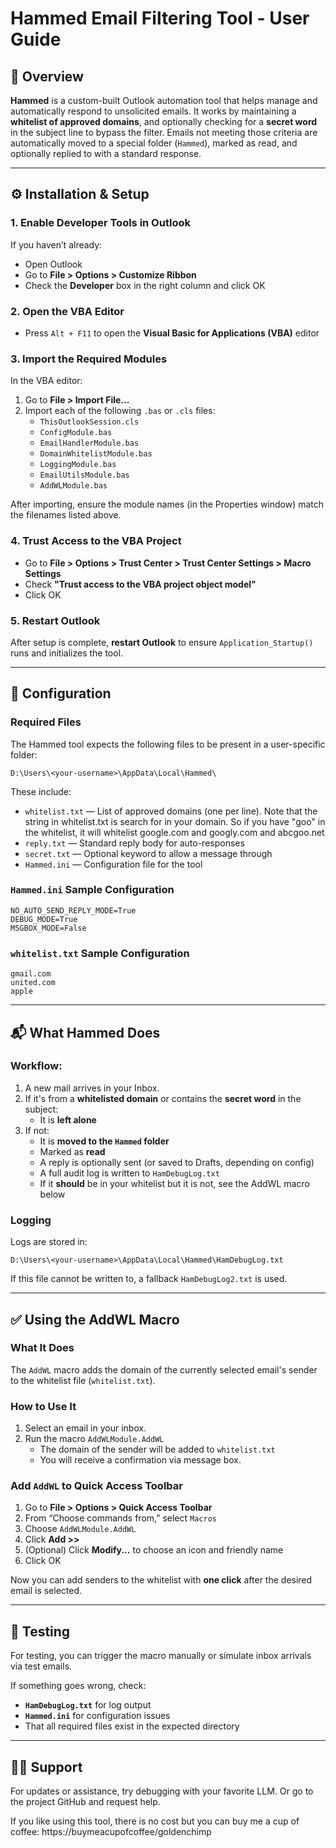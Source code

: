 

# Hammed Email Filtering Tool - User Guide
 
## 📘 Overview
 
**Hammed** is a custom-built Outlook automation tool that helps manage and automatically respond to unsolicited emails. It works by maintaining a **whitelist of approved domains**, and optionally checking for a **secret word** in the subject line to bypass the filter. Emails not meeting those criteria are automatically moved to a special folder (`Hammed`), marked as read, and optionally replied to with a standard response.
 
---
 
## ⚙️ Installation & Setup
 
### 1. Enable Developer Tools in Outlook
 
If you haven’t already:
 
- Open Outlook
- Go to **File > Options > Customize Ribbon**
- Check the **Developer** box in the right column and click OK
 
### 2. Open the VBA Editor
 
- Press `Alt + F11` to open the **Visual Basic for Applications (VBA)** editor
 
### 3. Import the Required Modules
 
In the VBA editor:
 
1. Go to **File > Import File...**
2. Import each of the following `.bas` or `.cls` files:
   - `ThisOutlookSession.cls`
   - `ConfigModule.bas`
   - `EmailHandlerModule.bas`
   - `DomainWhitelistModule.bas`
   - `LoggingModule.bas`
   - `EmailUtilsModule.bas`
   - `AddWLModule.bas`
 
After importing, ensure the module names (in the Properties window) match the filenames listed above.
 
### 4. Trust Access to the VBA Project
 
- Go to **File > Options > Trust Center > Trust Center Settings > Macro Settings**
- Check **"Trust access to the VBA project object model"**
- Click OK
 
### 5. Restart Outlook
 
After setup is complete, **restart Outlook** to ensure `Application_Startup()` runs and initializes the tool.
 
---
 
## 🔧 Configuration
 
### Required Files
 
The Hammed tool expects the following files to be present in a user-specific folder:
 
```
D:\Users\<your-username>\AppData\Local\Hammed\
```
 
These include:
 
- `whitelist.txt` — List of approved domains (one per line). Note that the string in whitelist.txt is search for in your domain.  So if you have "goo" in the whitelist, it will whitelist google.com and googly.com and abcgoo.net
- `reply.txt` — Standard reply body for auto-responses
- `secret.txt` — Optional keyword to allow a message through
- `Hammed.ini` — Configuration file for the tool
 
### `Hammed.ini` Sample Configuration
 
```
NO_AUTO_SEND_REPLY_MODE=True
DEBUG_MODE=True
MSGBOX_MODE=False
```

 ### `whitelist.txt` Sample Configuration
 
```
gmail.com
united.com
apple
```
 
---
 
## 📬 What Hammed Does
 
### Workflow:
 
1. A new mail arrives in your Inbox.
2. If it's from a **whitelisted domain** or contains the **secret word** in the subject:
   - It is **left alone**
3. If not:
   - It is **moved to the `Hammed` folder**
   - Marked as **read**
   - A reply is optionally sent (or saved to Drafts, depending on config)
   - A full audit log is written to `HamDebugLog.txt`
   - If it **should** be in your whitelist but it is not, see the AddWL macro below
 
### Logging
 
Logs are stored in:
```
D:\Users\<your-username>\AppData\Local\Hammed\HamDebugLog.txt
```
 
If this file cannot be written to, a fallback `HamDebugLog2.txt` is used.
 
---
 
## ✅ Using the AddWL Macro
 
### What It Does
 
The `AddWL` macro adds the domain of the currently selected email's sender to the whitelist file (`whitelist.txt`).
 
### How to Use It
 
1. Select an email in your inbox.
2. Run the macro `AddWLModule.AddWL`
   - The domain of the sender will be added to `whitelist.txt`
   - You will receive a confirmation via message box.
 
### Add `AddWL` to Quick Access Toolbar
 
1. Go to **File > Options > Quick Access Toolbar**
2. From “Choose commands from,” select `Macros`
3. Choose `AddWLModule.AddWL`
4. Click **Add >>**
5. (Optional) Click **Modify...** to choose an icon and friendly name
6. Click OK
 
Now you can add senders to the whitelist with **one click** after the desired email is selected.
 
---
 
## 🧪 Testing
 
For testing, you can trigger the macro manually or simulate inbox arrivals via test emails.
 
If something goes wrong, check:
 
- **`HamDebugLog.txt`** for log output
- **`Hammed.ini`** for configuration issues
- That all required files exist in the expected directory
 
---
 
## 🙋‍♂️ Support
 
For updates or assistance, try debugging with your favorite LLM.  Or go to the project GitHub and request help.

If you like using this tool, there is no cost but you can buy me a cup of coffee: https://buymeacupofcoffee/goldenchimp

